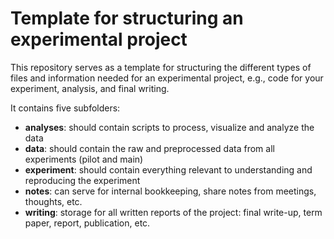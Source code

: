 # Template for structuring an experimental project

This repository serves as a template for structuring the different types of files and information needed for an experimental project, e.g., code for your experiment, analysis, and final writing.

It contains five subfolders:
* **analyses**: should contain scripts to process, visualize and analyze the data
* **data**: should contain the raw and preprocessed data from all experiments (pilot and main)
* **experiment**: should contain everything relevant to understanding and reproducing the experiment
* **notes**: can serve for internal bookkeeping, share notes from meetings, thoughts, etc.
* **writing**: storage for all written reports of the project: final write-up, term paper, report, publication, etc.

